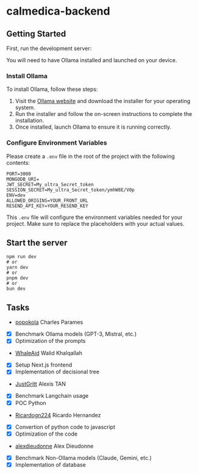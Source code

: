 ﻿# calmedica-backend

## Getting Started

First, run the development server:

You will need to have Ollama installed and launched on your device.

### Install Ollama

To install Ollama, follow these steps:

1. Visit the [Ollama website](https://ollama.com) and download the installer for your operating system.
2. Run the installer and follow the on-screen instructions to complete the installation.
3. Once installed, launch Ollama to ensure it is running correctly.

### Configure Environment Variables

Please create a `.env` file in the root of the project with the following contents:

```plaintext
PORT=3000
MONGODB_URI=
JWT_SECRET=My_ultra_Secret_token
SESSION_SECRET=My_ultra_Secret_token/ymhW8E/V0p
ENV=dev
ALLOWED_ORIGINS=YOUR_FRONT_URL
RESEND_API_KEY=YOUR_RESEND_KEY
```

This `.env` file will configure the environment variables needed for your project. Make sure to replace the placeholders with your actual values.


## Start the server
```
npm run dev
# or
yarn dev
# or
pnpm dev
# or
bun dev
```

## Tasks

- [popokola](https://github.com/popokola) Charles Parames
- [x] Benchmark Ollama models (GPT-3, Mistral, etc.)
- [x] Optimization of the prompts

- [WhaleAid](https://github.com/WhaleAid) Walid Khalqallah
- [x] Setup Next.js frontend
- [x] Implementation of decisional tree

- [JustGritt](https://github.com/JustGritt) Alexis TAN
- [x] Benchmark Langchain usage
- [x] POC Python

- [Ricardogn224](https://github.com/Ricardogn224) Ricardo Hernandez
- [x] Convertion of python code to javascript
- [x] Optimization of the code

- [alexdieudonne](https://github.com/alexdieudonne) Alex Dieudonne
- [x] Benchmark Non-Ollama models (Claude, Gemini, etc.)
- [x] Implementation of database
